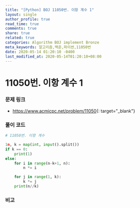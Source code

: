 ```yaml
---
title: "[Python] BOJ 11050번. 이항 계수 1"
layout: single
author_profile: true
read_time: true
comments: true
share: true
related: true
categories: Algorithm BOJ implement Bronze
meta_keywords: 알고리즘,백준,파이썬,11050번
date: 2020-05-14 01:20:10 -0400
last_modified_at: 2020-05-14T01:20:10+08:00
---
```


# 11050번. 이항 계수 1

### 문제 링크

- <https://www.acmicpc.net/problem/11050>{: target="\_blank"}

### 풀이 코드

```python
# 11050번. 이항 계수

1n, k = map(int, input().split())
if k == 0:
    print(1)
else:
    for i in range(n-k+1, n):
        n *= i

    for j in range(1, k):
        k *= j
    print(n//k)
```

### 비고
